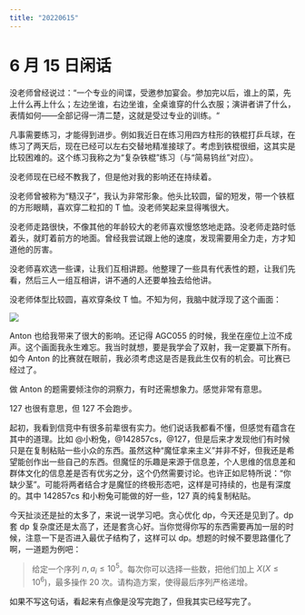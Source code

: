 ```yaml
---
title: "20220615"
---
```

6 月 15 日闲话
===

没老师曾经说过：“一个专业的间谍，受邀参加宴会。参加完以后，谁上的菜，先上什么再上什么；左边坐谁，右边坐谁，全桌谁穿的什么衣服；演讲者讲了什么，表情如何——全部记得一清二楚，这就是受过专业的训练。“

凡事需要练习，才能得到进步。例如我近日在练习用四方柱形的铁棍打乒乓球，在练习了两天后，现在已经可以左右交替地精准接球了。考虑到铁棍很细，这其实是比较困难的。这个练习我称之为“复杂铁棍”练习（与“简易钨丝”对应）。

没老师现在已经不教我了，但是他对我的影响还在持续着。

没老师曾被称为“糙汉子”，我认为非常形象。他头比较圆，留的短发，带一个铁框的方形眼睛，喜欢穿二粒扣的 T 恤。没老师笑起来显得嘴很大。

没老师走路很快，不像其他的年龄较大的老师喜欢慢悠悠地走路。没老师走路时低着头，就盯着前方的地面。曾经我尝试跟上他的速度，发现需要用全力走，方才知道他的厉害。

没老师喜欢选一些课，让我们互相讲题。他整理了一些具有代表性的题，让我们先看，然后三人一组互相讲，讲不通的人还要单独去给他讲。

没老师体型比较圆，喜欢穿条纹 T 恤。不知为何，我脑中就浮现了这个画面：

![](https://cdn.luogu.com.cn/upload/image_hosting/afzhr9yz.png)

Anton 也给我带来了很大的影响。还记得 AGC055 的时候，我坐在座位上泣不成声。这个画面我永生难忘。我当时就想，要是我学会了双射，我一定要赢下所有。如今 Anton 的比赛就在眼前，我必须考虑这是否是我此生仅有的机会。可比赛已经过了。

做 Anton 的题需要倾注你的洞察力，有时还需想象力。感觉非常有意思。

127 也很有意思，但 127 不会跑步。

起初，我看到信竞中有很多前辈很有实力。他们说话我都看不懂，但感觉有蕴含在其中的道理。比如 @小粉兔，@142857cs，@127，但是后来才发现他们有时候只是在复制粘贴一些小众的东西。虽然这种“魔怔拿来主义”并非不好，但我还是希望能创作出一些自己的东西。但魔怔的乐趣是来源于信息差，个人思维的信息差和群体文化的信息差是否有优劣之分，这个仍然需要讨论。也许正如尼特所说：“你缺少茎”。可能将两者结合才是魔怔的终极形态吧，这样是可持续的，也是有深度的。其中 142857cs 和小粉兔可能做的好一些，127 真的纯复制粘贴。

今天扯淡还是扯的太多了，来说一说学习吧。贪心优化 dp，今天还是见到了。dp 套 dp 复杂度还是太高了，还是套贪心好。当你觉得你写的东西需要再加一层的时候，注意一下是否进入最优子结构了，这样可以 dp。想题的时候不要思路僵化了啊，一道题为例吧：

> 给定一个序列 $n,a_i\le 10^5$。每次你可以选择一些数，把他们加上 $X(X\le10^6)$，最多操作 20 次。请构造方案，使得最后序列严格递增。

如果不写这句话，看起来有点像是没写完跑了，但我其实已经写完了。
